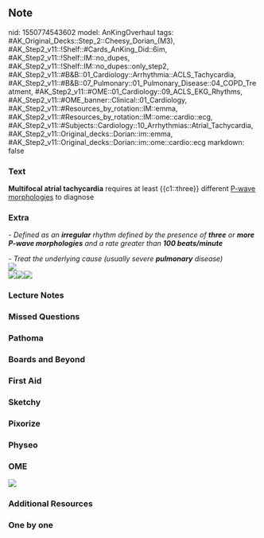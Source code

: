 ## Note
nid: 1550774543602
model: AnKingOverhaul
tags: #AK_Original_Decks::Step_2::Cheesy_Dorian_(M3), #AK_Step2_v11::!Shelf::#Cards_AnKing_Did::6im, #AK_Step2_v11::!Shelf::IM::no_dupes, #AK_Step2_v11::!Shelf::IM::no_dupes::only_step2, #AK_Step2_v11::#B&B::01_Cardiology::Arrhythmia::ACLS_Tachycardia, #AK_Step2_v11::#B&B::07_Pulmonary::01_Pulmonary_Disease::04_COPD_Treatment, #AK_Step2_v11::#OME::01_Cardiology::09_ACLS_EKG_Rhythms, #AK_Step2_v11::#OME_banner::Clinical::01_Cardiology, #AK_Step2_v11::#Resources_by_rotation::IM::emma, #AK_Step2_v11::#Resources_by_rotation::IM::ome::cardio::ecg, #AK_Step2_v11::#Subjects::Cardiology::10_Arrhythmias::Atrial_Tachycardia, #AK_Step2_v11::Original_decks::Dorian::im::emma, #AK_Step2_v11::Original_decks::Dorian::im::ome::cardio::ecg
markdown: false

### Text
<b>Multifocal atrial tachycardia</b> requires at least
{{c1::three}} different <u>P-wave morphologies</u> to diagnose

### Extra
<i>- Defined as an <b>irregular</b> rhythm defined by the presence
of <b>three</b> or <b>more P-wave morphologies</b> and a rate
greater than <b>100 beats/minute</b></i>
<div>
  <i>- Treat the underlying cause (usually severe <b>pulmonary</b>
  disease)</i>
</div>
<div>
  <div><img src="paste-1043303390773249.jpg"></div>
  <div>
    <img src="paste-1480140219482115.jpg"><img src=
    "paste-1482094429601795.jpg"><i><img src=
    "paste-1082864334536705.jpg"></i>
  </div>
</div>

### Lecture Notes


### Missed Questions


### Pathoma


### Boards and Beyond


### First Aid


### Sketchy


### Pixorize


### Physeo


### OME
<div class="ome-widget">
  <a href=
  "https://onlinemeded.org/spa/cardiology?ref=anki"><img src=
  "_OME_AnkiFlashcards_Topic_4.png"></a>
</div>

### Additional Resources


### One by one

